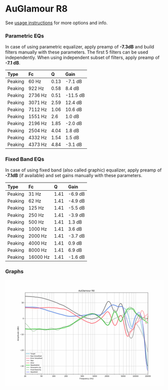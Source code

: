 # AuGlamour R8
See [usage instructions](https://github.com/jaakkopasanen/AutoEq#usage) for more options and info.

### Parametric EQs
In case of using parametric equalizer, apply preamp of **-7.3dB** and build filters manually
with these parameters. The first 5 filters can be used independently.
When using independent subset of filters, apply preamp of **-7.1 dB**.

| Type    | Fc      |    Q | Gain     |
|:--------|:--------|:-----|:---------|
| Peaking | 60 Hz   | 0.13 | -7.1 dB  |
| Peaking | 922 Hz  | 0.58 | 8.4 dB   |
| Peaking | 2736 Hz | 0.51 | -11.5 dB |
| Peaking | 3071 Hz | 2.59 | 12.4 dB  |
| Peaking | 7112 Hz | 1.06 | 10.6 dB  |
| Peaking | 1551 Hz | 2.6  | 1.0 dB   |
| Peaking | 2196 Hz | 1.85 | -2.0 dB  |
| Peaking | 2504 Hz | 4.04 | 1.8 dB   |
| Peaking | 4332 Hz | 1.54 | 1.5 dB   |
| Peaking | 4373 Hz | 4.84 | -3.1 dB  |

### Fixed Band EQs
In case of using fixed band (also called graphic) equalizer, apply preamp of **-7.1dB**
(if available) and set gains manually with these parameters.

| Type    | Fc       |    Q | Gain    |
|:--------|:---------|:-----|:--------|
| Peaking | 31 Hz    | 1.41 | -6.9 dB |
| Peaking | 62 Hz    | 1.41 | -4.9 dB |
| Peaking | 125 Hz   | 1.41 | -5.5 dB |
| Peaking | 250 Hz   | 1.41 | -3.9 dB |
| Peaking | 500 Hz   | 1.41 | 1.3 dB  |
| Peaking | 1000 Hz  | 1.41 | 3.6 dB  |
| Peaking | 2000 Hz  | 1.41 | -3.7 dB |
| Peaking | 4000 Hz  | 1.41 | 0.9 dB  |
| Peaking | 8000 Hz  | 1.41 | 6.9 dB  |
| Peaking | 16000 Hz | 1.41 | -1.6 dB |

### Graphs
![](./AuGlamour%20R8.png)